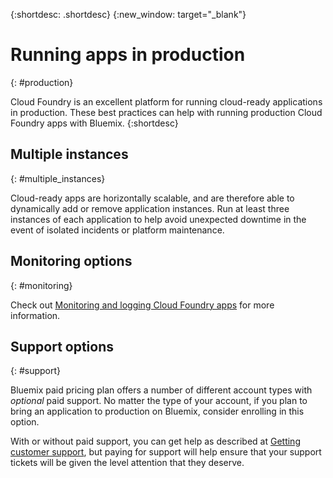 {:shortdesc: .shortdesc} 
{:new_window: target="_blank"}

# Running apps in production
{: #production}

Cloud Foundry is an excellent platform for running cloud-ready applications in production. These best practices can help with running production Cloud Foundry apps with Bluemix.
{:shortdesc}

## Multiple instances
{: #multiple_instances}

Cloud-ready apps are horizontally scalable, and are therefore able to dynamically add or remove application instances. Run at least three instances of each application to help avoid unexpected downtime in the event of isolated incidents or platform maintenance.


## Monitoring options
{: #monitoring}

Check out [Monitoring and logging Cloud Foundry apps](../monitor_log/monitoringandlogging.html#monitoring_logging_bluemix_apps) for more information.

## Support options
{: #support}

Bluemix paid pricing plan offers a number of different account types with *optional* paid support.  No matter the type of your account, if you plan to bring an application to production on Bluemix, consider enrolling in this option.

With or without paid support, you can get help as described at [Getting customer support](../support/index.html), but paying for support will help  ensure that your support tickets will be given the level attention that they deserve.


